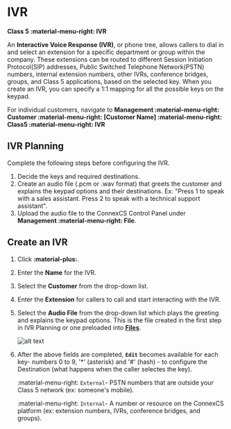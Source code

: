 # IVR
**Class 5 :material-menu-right: IVR**

An **Interactive Voice Response (IVR)**, or phone tree, allows callers to dial in and select an extension for a specific department or group within the company. These extensions can be routed to different Session Initiation Protocol(SIP) addresses, Public Switched Telephone Network(PSTN) numbers, internal extension numbers, other IVRs, conference bridges, groups, and Class 5 applications, based on the selected key. When you create an IVR, you can specify a 1:1 mapping for all the possible keys on the keypad. 

For individual customers, navigate to **Management :material-menu-right: Customer :material-menu-right: [Customer Name] :material-menu-right: Class5 :material-menu-right: IVR**
    
## IVR Planning 
Complete the following steps before configuring the IVR.
    
1. Decide the keys and required destinations.
2. Create an audio file (.pcm or .wav format) that greets the customer and explains the keypad options and their destinations. Ex: "Press 1 to speak with a sales assistant. Press 2 to speak with a technical support assistant". 
3. Upload the audio file to the ConnexCS Control Panel under **Management :material-menu-right: File**.

## Create an IVR

1. Click **:material-plus:**.
2. Enter the **Name** for the IVR.
3. Select the **Customer** from the drop-down list.
4. Enter the **Extension** for callers to call and start interacting with the IVR.
5. Select the **Audio File** from the drop-down list which plays the greeting and explains the keypad options. This is the file created in the first step in IVR Planning or one preloaded into [**Files**](https://docs.connexcs.com/files/).

    ![alt text][ivr]

7. After the above fields are completed, **`Edit`** becomes available for each key- numbers 0 to 9, '\*' (asterisk) and '#' (hash) - to configure the Destination (what happens when the caller selectes the key).
    
    :material-menu-right: `External`- PSTN numbers that are outside your Class 5 network (ex: someone's mobile).
    
    :material-menu-right: `Internal`- A number or resource on the ConnexCS platform (ex: extension numbers, IVRs, conference bridges, and groups).
   
[ivr]: /class5/img/ivr.png "IVR Setup"
